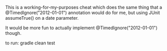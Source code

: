 This is a working-for-my-purposes cheat which does the same thing that a @TimedIgnore("2012-01-01") annotation would do for me, but using JUnit assumeTrue() on a date parameter.

It would be more fun to actually implement @TimedIgnore("2012-01-01") though.

to run: gradle clean test
